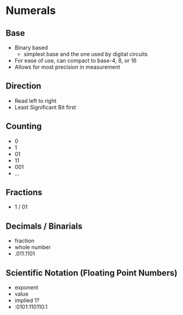 # Numerals

## Base
- Binary based
  - simplest base and the one used by digital circuits
- For ease of use, can compact to base-4, 8, or 16
- Allows for most precision in measurement

## Direction
- Read left to right
- Least Significant Bit first

## Counting
- 0
- 1
- 01
- 11
- 001
- ...

## Fractions
- 1 / 01

## Decimals / Binarials
- fraction
- whole number
- .011.1101

## Scientific Notation (Floating Point Numbers)
- exponent
- value
- implied 1?
- :0101:110110.1
